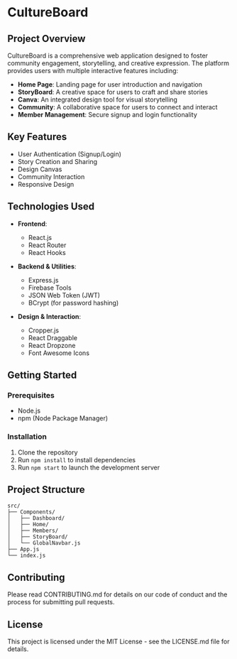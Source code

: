 # CultureBoard

## Project Overview

CultureBoard is a comprehensive web application designed to foster community engagement, storytelling, and creative expression. The platform provides users with multiple interactive features including:

- **Home Page**: Landing page for user introduction and navigation
- **StoryBoard**: A creative space for users to craft and share stories
- **Canva**: An integrated design tool for visual storytelling
- **Community**: A collaborative space for users to connect and interact
- **Member Management**: Secure signup and login functionality

## Key Features

- User Authentication (Signup/Login)
- Story Creation and Sharing
- Design Canvas
- Community Interaction
- Responsive Design

## Technologies Used

- **Frontend**: 
  - React.js
  - React Router
  - React Hooks

- **Backend & Utilities**:
  - Express.js
  - Firebase Tools
  - JSON Web Token (JWT)
  - BCrypt (for password hashing)

- **Design & Interaction**:
  - Cropper.js
  - React Draggable
  - React Dropzone
  - Font Awesome Icons

## Getting Started

### Prerequisites
- Node.js
- npm (Node Package Manager)

### Installation
1. Clone the repository
2. Run `npm install` to install dependencies
3. Run `npm start` to launch the development server

## Project Structure
```
src/
├── Components/
│   ├── Dashboard/
│   ├── Home/
│   ├── Members/
│   ├── StoryBoard/
│   └── GlobalNavbar.js
├── App.js
└── index.js
```

## Contributing
Please read CONTRIBUTING.md for details on our code of conduct and the process for submitting pull requests.

## License
This project is licensed under the MIT License - see the LICENSE.md file for details.
